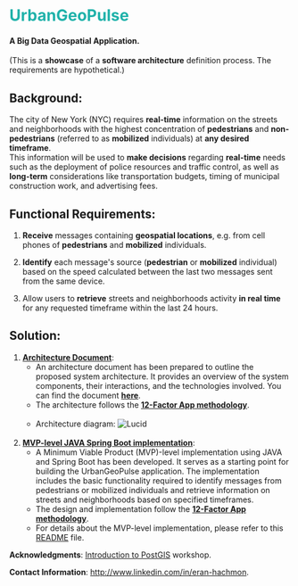 # <font color="LightSeaGreen">UrbanGeoPulse</font>

#### A Big Data Geospatial Application.

(This is a **showcase** of a **software architecture** definition process. The requirements are hypothetical.)

## Background:

The city of New York (NYC) requires **real-time** information on the streets and neighborhoods with the highest concentration of **pedestrians** and **non-pedestrians** (referred to as **mobilized** individuals) at **any desired timeframe**.<br>
This information will be used to **make decisions** regarding **real-time** needs such as the deployment of police resources and traffic control, as well as **long-term** considerations like transportation budgets, timing of municipal construction work, and advertising fees.

## Functional Requirements:

1. **Receive** messages containing **geospatial locations**, e.g. from cell phones of **pedestrians** and **mobilized** individuals.

2. **Identify** each message's source (**pedestrian** or **mobilized** individual) based on the speed calculated between the last two messages sent from the same device.

3. Allow users to **retrieve** streets and neighborhoods activity **in real time** for any requested timeframe within the last 24 hours.

## Solution:

1. [**Architecture Document**](architecture/architecture-document-phase-1-REST.md):
   - An architecture document has been prepared to outline the proposed system architecture. It provides an overview of the system components, their interactions, and the technologies involved. You can find the document **[here](architecture/architecture-document-phase-1-REST.md)**.
   - The architecture follows the [**12-Factor App methodology**](https://12factor.net).<br><br>
   - Architecture diagram:
     ![Lucid](https://lucid.app/publicSegments/view/6bffea51-c248-49e8-a244-a0a691a3ab9d/image.jpeg 'System diagram')<br><br>
2. [**MVP-level JAVA Spring Boot implementation**](mvp-level-implementation/README.md):
   - A Minimum Viable Product (MVP)-level implementation using JAVA and Spring Boot has been developed. It serves as a starting point for building the UrbanGeoPulse application. The implementation includes the basic functionality required to identify messages from pedestrians or mobilized individuals and retrieve information on streets and neighborhoods based on specified timeframes.<br>
   - The design and implementation follow the [**12-Factor App methodology**](https://12factor.net).
   - For details about the MVP-level implementation, please refer to this [README](mvp-level-implementation/README.md) file.

**Acknowledgments**: [Introduction to PostGIS](https://postgis.net/workshops/postgis-intro) workshop.

**Contact Information**: http://www.linkedin.com/in/eran-hachmon.
